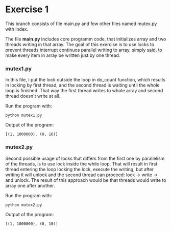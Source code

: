# Exercise 1
This branch consists of file main.py and few other files named mutex.py with index.

The file **main.py** includes core programm code, that initializes array and two threads writing in that array. The goal of this exercise is to use locks to prevent threads interrupt continuos parallel writing to array, simply said, to make every item in array be written just by one thread.

### mutex1.py
In this file, I put the lock outside the loop in do_count function, which results in locking by first thread, and the second thread is waiting until the whole loop is finished. That way the first thread writes to whole array and second thread doesn't write at all.

Run the program with:
```
python mutex1.py
````

Output of the program:
```
[(1, 1000000), (0, 10)]
```

### mutex2.py
Second possible usage of locks that differs from the first one by parallelism of the threads, is to use lock inside the while loop. That will result in first thread entering the loop locking the lock, execute the writing, but after writing it will unlock and the second thread can proceed: lock -> write -> and unlock. The result of this approach would be that threads would write to array one after another.

Run the program with:
```
python mutex2.py
````

Output of the program:
```
[(1, 1000000), (0, 10)]
```
